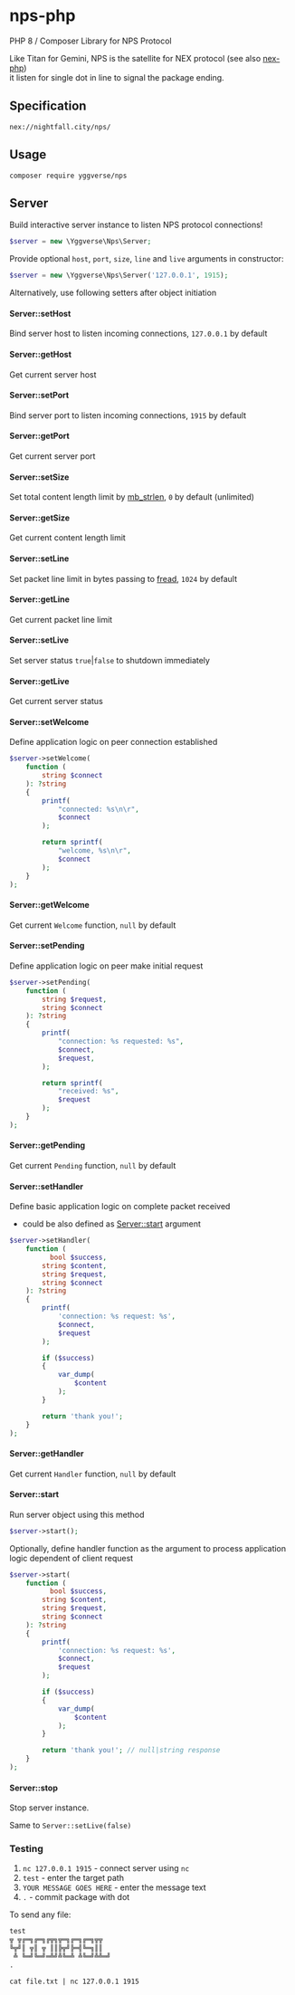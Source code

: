 # nps-php

PHP 8 / Composer Library for NPS Protocol

Like Titan for Gemini, NPS is the satellite for NEX protocol (see also [nex-php](https://github.com/YGGverse/nex-php))\
it listen for single dot in line to signal the package ending.

## Specification

`nex://nightfall.city/nps/`

## Usage

```
composer require yggverse/nps
```

## Server

Build interactive server instance to listen NPS protocol connections!

``` php
$server = new \Yggverse\Nps\Server;
```

Provide optional `host`, `port`, `size`, `line` and `live` arguments in constructor:

``` php
$server = new \Yggverse\Nps\Server('127.0.0.1', 1915);
```

Alternatively, use following setters after object initiation

#### Server::setHost

Bind server host to listen incoming connections, `127.0.0.1` by default

#### Server::getHost

Get current server host

#### Server::setPort

Bind server port to listen incoming connections, `1915` by default

#### Server::getPort

Get current server port

#### Server::setSize

Set total content length limit by [mb_strlen](https://www.php.net/manual/en/function.mb-strlen.php), `0` by default (unlimited)

#### Server::getSize

Get current content length limit

#### Server::setLine

Set packet line limit in bytes passing to [fread](https://www.php.net/manual/en/function.fread.php#length), `1024` by default

#### Server::getLine

Get current packet line limit

#### Server::setLive

Set server status `true`|`false` to shutdown immediately

#### Server::getLive

Get current server status

#### Server::setWelcome

Define application logic on peer connection established

``` php
$server->setWelcome(
    function (
        string $connect
    ): ?string
    {
        printf(
            "connected: %s\n\r",
            $connect
        );

        return sprintf(
            "welcome, %s\n\r",
            $connect
        );
    }
);
```

#### Server::getWelcome

Get current `Welcome` function, `null` by default

#### Server::setPending

Define application logic on peer make initial request

``` php
$server->setPending(
    function (
        string $request,
        string $connect
    ): ?string
    {
        printf(
            "connection: %s requested: %s",
            $connect,
            $request,
        );

        return sprintf(
            "received: %s",
            $request
        );
    }
);
```

#### Server::getPending

Get current `Pending` function, `null` by default

#### Server::setHandler

Define basic application logic on complete packet received

* could be also defined as [Server::start](https://github.com/YGGverse/nps-php#serverstart) argument

``` php
$server->setHandler(
    function (
          bool $success,
        string $content,
        string $request,
        string $connect
    ): ?string
    {
        printf(
            'connection: %s request: %s',
            $connect,
            $request
        );

        if ($success)
        {
            var_dump(
                $content
            );
        }

        return 'thank you!';
    }
);
```

#### Server::getHandler

Get current `Handler` function, `null` by default

#### Server::start

Run server object using this method

``` php
$server->start();
```

Optionally, define handler function as the argument to process application logic dependent of client request

``` php
$server->start(
    function (
          bool $success,
        string $content,
        string $request,
        string $connect
    ): ?string
    {
        printf(
            'connection: %s request: %s',
            $connect,
            $request
        );

        if ($success)
        {
            var_dump(
                $content
            );
        }

        return 'thank you!'; // null|string response
    }
);
```

#### Server::stop

Stop server instance.

Same to `Server::setLive(false)`

### Testing

1. `nc 127.0.0.1 1915` - connect server using `nc`
2. `test` - enter the target path
3. `YOUR MESSAGE GOES HERE` - enter the message text
4. `.` - commit package with dot

To send any file:

``` file.txt
test
╦ ╦╔═╗╔═╗╔╦╗╦═╗╔═╗╔═╗╦╦
╚╦╝║ ╦║ ╦ ║║╠╦╝╠═╣╚═╗║║
 ╩ ╚═╝╚═╝═╩╝╩╚═╩ ╩╚═╝╩╩═╝
.
```

`cat file.txt | nc 127.0.0.1 1915`